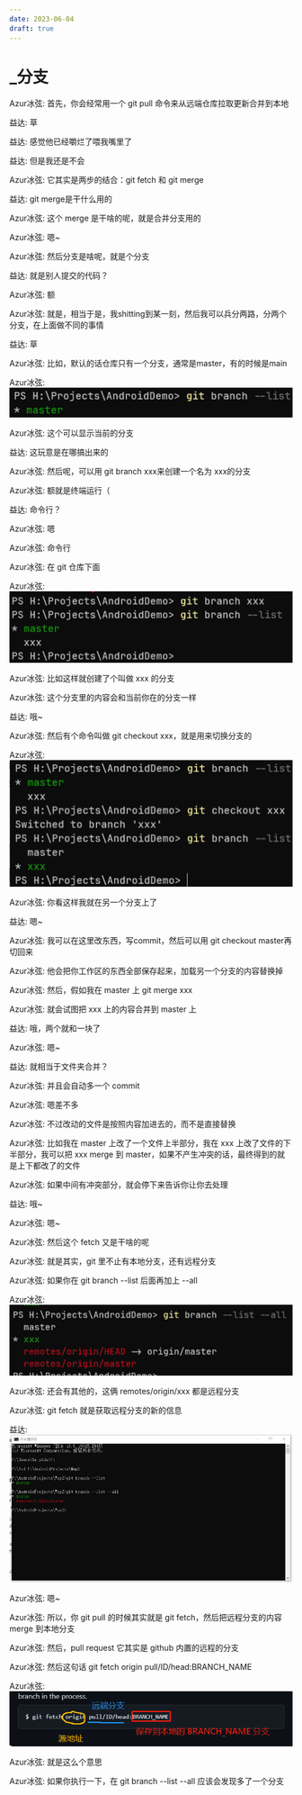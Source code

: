 ```yaml
---
date: 2023-06-04
draft: true
---
```


# _分支

Azur冰弦:
首先，你会经常用一个 git pull 命令来从远端仓库拉取更新合并到本地

益达:
草

益达:
感觉他已经嚼烂了喂我嘴里了

益达:
但是我还是不会

Azur冰弦:
它其实是两步的结合：git fetch 和 git merge

益达:
git merge是干什么用的

Azur冰弦:
这个 merge 是干啥的呢，就是合并分支用的

Azur冰弦:
嗯~

Azur冰弦:
然后分支是啥呢，就是个分支

益达:
就是别人提交的代码？

Azur冰弦:
额

Azur冰弦:
就是，相当于是，我shitting到某一刻，然后我可以兵分两路，分两个分支，在上面做不同的事情

益达:
草

Azur冰弦:
比如，默认的话仓库只有一个分支，通常是master，有的时候是main

Azur冰弦:
![54389cc65169017d5bc823d1b72d7ec](_分支.assets/54389cc65169017d5bc823d1b72d7ec.png)

Azur冰弦:
这个可以显示当前的分支

益达:
这玩意是在哪搞出来的

Azur冰弦:
然后呢，可以用 git branch xxx来创建一个名为 xxx的分支

Azur冰弦:
额就是终端运行（

益达:
命令行？

Azur冰弦:
嗯

Azur冰弦:
命令行

Azur冰弦:
在 git 仓库下面

Azur冰弦:
![dd56dff756e3937f1ab47ebd1fdb086](_分支.assets/dd56dff756e3937f1ab47ebd1fdb086.png)

Azur冰弦:
比如这样就创建了个叫做 xxx 的分支

Azur冰弦:
这个分支里的内容会和当前你在的分支一样

益达:
哦~

Azur冰弦:
然后有个命令叫做 git checkout xxx，就是用来切换分支的

Azur冰弦:
![b33cbc76f33e957143090b422ad5c5d](_分支.assets/b33cbc76f33e957143090b422ad5c5d.png)

Azur冰弦:
你看这样我就在另一个分支上了

益达:
嗯~

Azur冰弦:
我可以在这里改东西，写commit，然后可以用 git checkout master再切回来

Azur冰弦:
他会把你工作区的东西全部保存起来，加载另一个分支的内容替换掉

Azur冰弦:
然后，假如我在 master 上 git merge xxx

Azur冰弦:
就会试图把 xxx 上的内容合并到 master 上

益达:
哦，两个就和一块了

Azur冰弦:
嗯~

益达:
就相当于文件夹合并？

Azur冰弦:
并且会自动多一个 commit

Azur冰弦:
嗯差不多

Azur冰弦:
不过改动的文件是按照内容加进去的，而不是直接替换

Azur冰弦:
比如我在 master 上改了一个文件上半部分，我在 xxx 上改了文件的下半部分，我可以把 xxx merge 到 master，如果不产生冲突的话，最终得到的就是上下都改了的文件

Azur冰弦:
如果中间有冲突部分，就会停下来告诉你让你去处理

益达:
哦~

Azur冰弦:
嗯~

Azur冰弦:
然后这个 fetch 又是干啥的呢

Azur冰弦:
就是其实，git 里不止有本地分支，还有远程分支

Azur冰弦:
如果你在 git branch --list 后面再加上 --all

Azur冰弦:
![35d6214c7b640fc26bd376c7a5a41d8](_分支.assets/35d6214c7b640fc26bd376c7a5a41d8.png)

Azur冰弦:
还会有其他的，这俩 remotes/origin/xxx 都是远程分支

Azur冰弦:
git fetch 就是获取远程分支的新的信息

益达:
![7e503d04a1bac8ea4bcc8f235820634](_分支.assets/7e503d04a1bac8ea4bcc8f235820634.png)

Azur冰弦:
嗯~

Azur冰弦:
所以，你 git pull 的时候其实就是 git fetch，然后把远程分支的内容 merge 到本地分支

Azur冰弦:
然后，pull request 它其实是 github 内置的远程的分支

Azur冰弦:
然后这句话 git fetch origin pull/ID/head:BRANCH_NAME

Azur冰弦:
![e11be0dcba7b539676bce1951033172](_分支.assets/e11be0dcba7b539676bce1951033172.png)

Azur冰弦:
就是这么个意思

Azur冰弦:
如果你执行一下，在 git branch --list --all 应该会发现多了一个分支